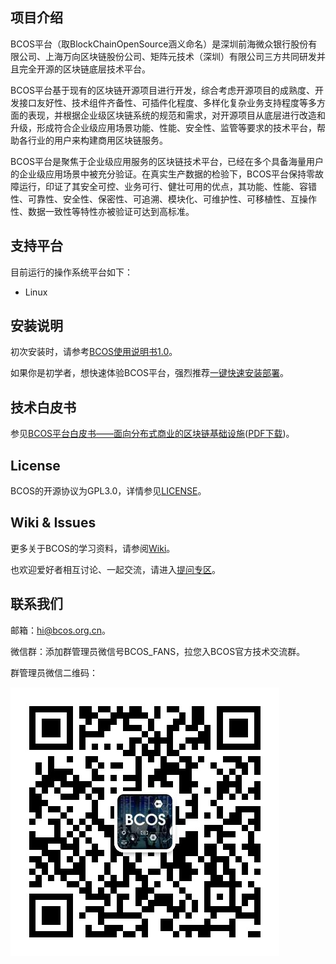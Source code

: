 
## 项目介绍
BCOS平台（取BlockChainOpenSource涵义命名）是深圳前海微众银行股份有限公司、上海万向区块链股份公司、矩阵元技术（深圳）有限公司三方共同研发并且完全开源的区块链底层技术平台。

BCOS平台基于现有的区块链开源项目进行开发，综合考虑开源项目的成熟度、开发接口友好性、技术组件齐备性、可插件化程度、多样化复杂业务支持程度等多方面的表现，并根据企业级区块链系统的规范和需求，对开源项目从底层进行改造和升级，形成符合企业级应用场景功能、性能、安全性、监管等要求的技术平台，帮助各行业的用户来构建商用区块链服务。


BCOS平台是聚焦于企业级应用服务的区块链技术平台，已经在多个具备海量用户的企业级应用场景中被充分验证。在真实生产数据的检验下，BCOS平台保持零故障运行，印证了其安全可控、业务可行、健壮可用的优点，其功能、性能、容错性、可靠性、安全性、保密性、可追溯、模块化、可维护性、可移植性、互操作性、数据一致性等特性亦被验证可达到高标准。


## 支持平台

目前运行的操作系统平台如下：

- Linux

## 安装说明

初次安装时，请参考[BCOS使用说明书1.0](https://github.com/bcosorg/bcos/blob/master/doc/manual/manual.md)。

如果你是初学者，想快速体验BCOS平台，强烈推荐[一键快速安装部署](https://github.com/bcosorg/bcos/wiki/%E4%B8%80%E9%94%AE%E5%BF%AB%E9%80%9F%E5%AE%89%E8%A3%85%E9%83%A8%E7%BD%B2)。

## 技术白皮书

参见[BCOS平台白皮书——面向分布式商业的区块链基础设施](https://github.com/bcosorg/whitepaper/blob/master/BCOS_Whitepaper.md)([PDF下载](https://raw.githubusercontent.com/bcosorg/bcos/master/doc/BCOS_Whitepaper.pdf))。

## License

BCOS的开源协议为GPL3.0，详情参见[LICENSE](https://github.com/bcosorg/bcos/blob/master/LICENSE)。

## Wiki & Issues
更多关于BCOS的学习资料，请参阅[Wiki](https://github.com/bcosorg/bcos/wiki)。

也欢迎爱好者相互讨论、一起交流，请进入[提问专区](https://github.com/bcosorg/bcos/issues)。

## 联系我们
邮箱：hi@bcos.org.cn。

微信群：添加群管理员微信号BCOS_FANS，拉您入BCOS官方技术交流群。

群管理员微信二维码：

![](./doc/BCOS_FANS.jpeg)






